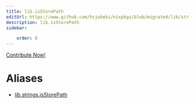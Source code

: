 ```yaml
---
title: lib.isStorePath
editUrl: https://www.github.com/hsjobeki/nixpkgs/blob/migrated/lib/strings.nix#L1306C17
description: lib.isStorePath
sidebar:

    order: 8
---
```


<a href="https://www.github.com/hsjobeki/nixpkgs/blob/migrated/lib/strings.nix#L1306C17">Contribute Now!</a>


# Aliases

- [lib.strings.isStorePath](/nix-doc-comments/reference/lib/strings/lib-strings-isstorepath)


